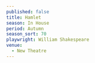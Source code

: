 ```yaml
---
published: false
title: Hamlet
season: In House
period: Autumn
season_sort: 70
playwright: William Shakespeare
venue:
  - New Theatre
---
```


